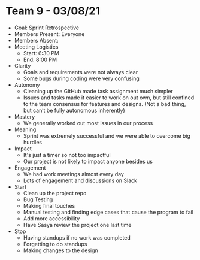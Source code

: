 # Team 9 - 03/08/21

- Goal: Sprint Retrospective
- Members Present: Everyone
- Members Absent:
- Meeting Logistics
  - Start: 6:30 PM
  - End: 8:00 PM
- Clarity
  - Goals and requirements were not always clear
  - Some bugs during coding were very confusing
- Autonomy
  - Cleaning up the GitHub made task assignment much simpler
  - Issues and tasks made it easier to work on out own, but still confined to the team consensus for features and designs. (Not a bad thing, but can’t be fully autonomous inherently)
- Mastery
  - We generally worked out most issues in our process
- Meaning
  - Sprint was extremely successful and we were able to overcome big hurdles
- Impact
  - It's just a timer so not too impactful
  - Our project is not likely to impact anyone besides us
- Engagement
  - We had work meetings almost every day
  - Lots of engagement and discussions on Slack
- Start
  - Clean up the project repo
  - Bug Testing
  - Making final touches
  - Manual testing and finding edge cases that cause the program to fail
  - Add more accessibility
  - Have Sasya review the project one last time
- Stop
  - Having standups if no work was completed
  - Forgetting to do standups
  - Making changes to the design
